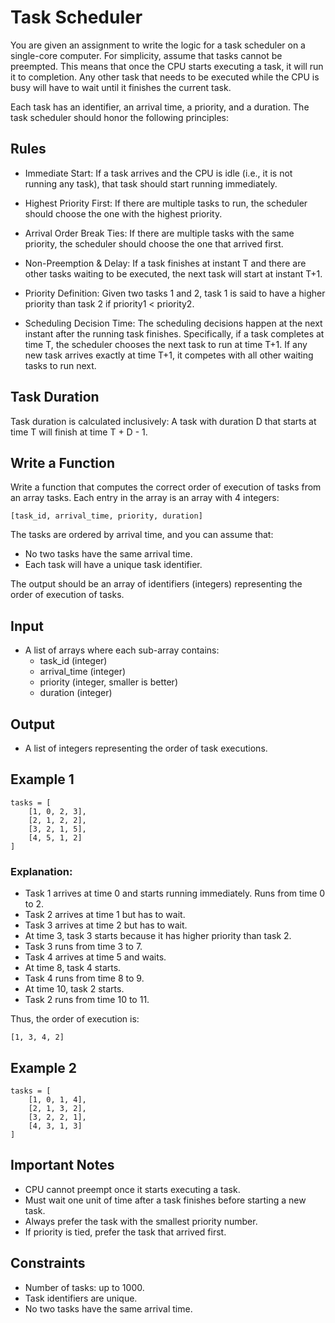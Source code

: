 # Task Scheduler #

You are given an assignment to write the logic for a task scheduler on a single-core computer. For simplicity, assume that tasks cannot be preempted.
This means that once the CPU starts executing a task, it will run it to completion.
Any other task that needs to be executed while the CPU is busy will have to wait until it finishes the current task.

Each task has an identifier, an arrival time, a priority, and a duration.
The task scheduler should honor the following principles:

## Rules ##

- Immediate Start:
If a task arrives and the CPU is idle (i.e., it is not running any task), that task should start running immediately.

- Highest Priority First:
If there are multiple tasks to run, the scheduler should choose the one with the highest priority.

- Arrival Order Break Ties:
If there are multiple tasks with the same priority, the scheduler should choose the one that arrived first.

- Non-Preemption & Delay:
If a task finishes at instant T and there are other tasks waiting to be executed, the next task will start at instant T+1.

- Priority Definition:
Given two tasks 1 and 2, task 1 is said to have a higher priority than task 2 if priority1 < priority2.

- Scheduling Decision Time:
The scheduling decisions happen at the next instant after the running task finishes.
Specifically, if a task completes at time T, the scheduler chooses the next task to run at time T+1.
If any new task arrives exactly at time T+1, it competes with all other waiting tasks to run next.

## Task Duration ## 

Task duration is calculated inclusively:
A task with duration D that starts at time T will finish at time T + D - 1.

## Write a Function ##

Write a function that computes the correct order of execution of tasks from an array tasks.
Each entry in the array is an array with 4 integers:

```[task_id, arrival_time, priority, duration]```

The tasks are ordered by arrival time, and you can assume that:

- No two tasks have the same arrival time.
- Each task will have a unique task identifier.

The output should be an array of identifiers (integers) representing the order of execution of tasks.

## Input

- A list of arrays where each sub-array contains:
    - task_id (integer)
    - arrival_time (integer)
    - priority (integer, smaller is better)
    - duration (integer)

## Output

- A list of integers representing the order of task executions.

## Example 1

```
tasks = [
    [1, 0, 2, 3],
    [2, 1, 2, 2],
    [3, 2, 1, 5],
    [4, 5, 1, 2]
]
```

### Explanation:

- Task 1 arrives at time 0 and starts running immediately. Runs from time 0 to 2.
- Task 2 arrives at time 1 but has to wait.
- Task 3 arrives at time 2 but has to wait.
- At time 3, task 3 starts because it has higher priority than task 2.
- Task 3 runs from time 3 to 7.
- Task 4 arrives at time 5 and waits.
- At time 8, task 4 starts.
- Task 4 runs from time 8 to 9.
- At time 10, task 2 starts.
- Task 2 runs from time 10 to 11.

Thus, the order of execution is:

```[1, 3, 4, 2]```

## Example 2

```
tasks = [
    [1, 0, 1, 4],
    [2, 1, 3, 2],
    [3, 2, 2, 1],
    [4, 3, 1, 3]
]
```

## Important Notes

- CPU cannot preempt once it starts executing a task.
- Must wait one unit of time after a task finishes before starting a new task.
- Always prefer the task with the smallest priority number.
- If priority is tied, prefer the task that arrived first.

## Constraints

- Number of tasks: up to 1000.
- Task identifiers are unique.
- No two tasks have the same arrival time.